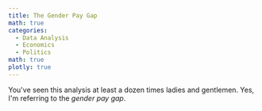 ```yaml
---
title: The Gender Pay Gap
math: true
categories:
  - Data Analysis
  - Economics
  - Politics
math: true
plotly: true
---
```


You've seen this analysis at least a dozen times ladies and gentlemen. Yes, I'm
referring to the _gender pay gap_.
